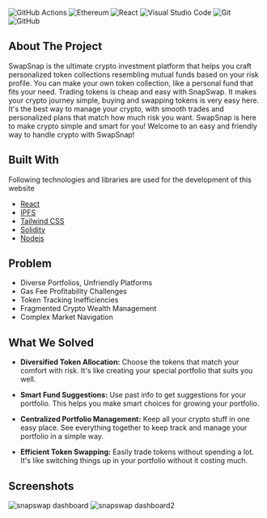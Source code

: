 
![GitHub Actions](https://img.shields.io/badge/github%20actions-%232671E5.svg?style=for-the-badge&logo=githubactions&logoColor=white)
![Ethereum](https://img.shields.io/badge/Ethereum-3C3C3D?style=for-the-badge&logo=Ethereum&logoColor=white)
![React](https://img.shields.io/badge/react-%2320232a.svg?style=for-the-badge&logo=react&logoColor=%2361DAFB)
![Visual Studio Code](https://img.shields.io/badge/Visual%20Studio%20Code-0078d7.svg?style=for-the-badge&logo=visual-studio-code&logoColor=white)
![Git](https://img.shields.io/badge/git-%23F05033.svg?style=for-the-badge&logo=git&logoColor=white)
	![GitHub](https://img.shields.io/badge/github-%23121011.svg?style=for-the-badge&logo=github&logoColor=white)


## About The Project

SwapSnap is the ultimate crypto investment platform that helps you craft personalized token collections resembling mutual funds based on your risk profile. You can make your own token collection, like a personal fund that fits your need. Trading tokens is cheap and easy with SnapSwap. It makes your crypto journey simple, buying and swapping tokens is very easy here. It's the best way to manage your crypto, with smooth trades and personalized plans that match how much risk you want. SwapSnap is here to make crypto simple and smart for you! Welcome to an easy and friendly way to handle crypto with SwapSnap!

## Built With

Following technologies and libraries are used for the development of this website

- [React](https://reactjs.org/)
- [IPFS](https://ipfs.io/)
- [Tailwind CSS](https://tailwindcss.com/)
- [Solidity](https://soliditylang.org/)
- [Nodejs](https://nodejs.org/en)


## Problem

* Diverse Portfolios, Unfriendly Platforms
* Gas Fee Profitability Challenges
* Token Tracking Inefficiencies
* Fragmented Crypto Wealth Management
* Complex Market Navigation

## What We Solved
* **Diversified Token Allocation:** Choose the tokens that match your comfort with risk. It's like creating your special portfolio that suits you well.

* **Smart Fund Suggestions:** Use past info to get suggestions for your portfolio. This helps you make smart choices for growing your portfolio.

* **Centralized Portfolio Management:** Keep all your crypto stuff in one easy place. See everything together to keep track and manage your portfolio in a simple way.

* **Efficient Token Swapping:** Easily trade tokens without spending a lot. It's like switching things up in your portfolio without it costing much.

## Screenshots

![snapswap dashboard](https://github.com/a-sambhab/SnapSwap/assets/76111005/18bf21af-a465-4394-83c2-7c61d01fb157)
![snapswap dashboard2](https://github.com/a-sambhab/SnapSwap/assets/76111005/a423006f-2baf-446d-9f59-a33f727c9c9c)






